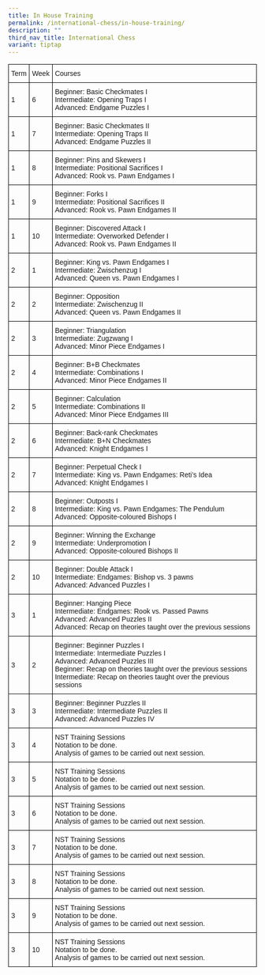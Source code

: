 ```yaml
---
title: In House Training
permalink: /international-chess/in-house-training/
description: ""
third_nav_title: International Chess
variant: tiptap
---
```

<style type="text/css">
.tg  {border-collapse:collapse;border-spacing:0;}
.tg td{border-color:black;border-style:solid;border-width:1px;font-family:Arial, sans-serif;font-size:14px;
  overflow:hidden;padding:10px 5px;word-break:normal;}
.tg th{border-color:black;border-style:solid;border-width:1px;font-family:Arial, sans-serif;font-size:14px;
  font-weight:normal;overflow:hidden;padding:10px 5px;word-break:normal;}
.tg .tg-cly1{text-align:left;vertical-align:middle}
</style>
<table class="tg">
<thead>
  <tr>
    <th class="tg-cly1">Term</th>
    <th class="tg-cly1">Week</th>
    <th class="tg-cly1">Courses</th>
  </tr>
</thead>
<tbody>
  <tr>
    <td class="tg-cly1">1</td>
    <td class="tg-cly1">6</td>
    <td class="tg-cly1">Beginner: Basic Checkmates I<br>Intermediate: Opening Traps I<br>Advanced: Endgame Puzzles I</td>
  </tr>
  <tr>
    <td class="tg-cly1">1</td>
    <td class="tg-cly1">7</td>
    <td class="tg-cly1">Beginner: Basic Checkmates II<br>Intermediate: Opening Traps II<br>Advanced: Endgame Puzzles II</td>
  </tr>
  <tr>
    <td class="tg-cly1">1</td>
    <td class="tg-cly1">8</td>
    <td class="tg-cly1">Beginner: Pins and Skewers I<br>Intermediate: Positional Sacrifices I<br>Advanced: Rook vs. Pawn Endgames I</td>
  </tr>
  <tr>
    <td class="tg-cly1">1</td>
    <td class="tg-cly1">9</td>
    <td class="tg-cly1">Beginner: Forks I<br>Intermediate: Positional Sacrifices II<br>Advanced: Rook vs. Pawn Endgames II</td>
  </tr>
  <tr>
    <td class="tg-cly1">1</td>
    <td class="tg-cly1">10</td>
    <td class="tg-cly1">Beginner: Discovered Attack I<br>Intermediate: Overworked Defender I<br>Advanced: Rook vs. Pawn Endgames II</td>
  </tr>
  <tr>
    <td class="tg-cly1">2</td>
    <td class="tg-cly1">1</td>
    <td class="tg-cly1">Beginner: King vs. Pawn Endgames I<br>Intermediate: Zwischenzug I<br>Advanced: Queen vs. Pawn Endgames I</td>
  </tr>
  <tr>
    <td class="tg-cly1">2</td>
    <td class="tg-cly1">2</td>
    <td class="tg-cly1">Beginner: Opposition<br>Intermediate: Zwischenzug II<br>Advanced: Queen vs. Pawn Endgames II</td>
  </tr>
  <tr>
    <td class="tg-cly1">2</td>
    <td class="tg-cly1">3</td>
    <td class="tg-cly1">Beginner: Triangulation<br>Intermediate: Zugzwang I<br>Advanced: Minor Piece Endgames I</td>
  </tr>
  <tr>
    <td class="tg-cly1">2</td>
    <td class="tg-cly1">4</td>
    <td class="tg-cly1">Beginner: B+B Checkmates<br>Intermediate: Combinations I<br>Advanced: Minor Piece Endgames II</td>
  </tr>
  <tr>
    <td class="tg-cly1">2</td>
    <td class="tg-cly1">5</td>
    <td class="tg-cly1">Beginner: Calculation<br>Intermediate: Combinations II<br>Advanced: Minor Piece Endgames III</td>
  </tr>
  <tr>
    <td class="tg-cly1">2</td>
    <td class="tg-cly1">6</td>
    <td class="tg-cly1">Beginner: Back-rank Checkmates<br>Intermediate: B+N Checkmates<br>Advanced: Knight Endgames I</td>
  </tr>
  <tr>
    <td class="tg-cly1">2</td>
    <td class="tg-cly1">7</td>
    <td class="tg-cly1">Beginner: Perpetual Check I<br>Intermediate: King vs. Pawn Endgames: Reti’s Idea<br>Advanced: Knight Endgames I</td>
  </tr>
  <tr>
    <td class="tg-cly1">2</td>
    <td class="tg-cly1">8</td>
    <td class="tg-cly1">Beginner: Outposts I<br>Intermediate: King vs. Pawn Endgames: The Pendulum<br>Advanced: Opposite-coloured Bishops I</td>
  </tr>
  <tr>
    <td class="tg-cly1">2</td>
    <td class="tg-cly1">9</td>
    <td class="tg-cly1">Beginner: Winning the Exchange<br>Intermediate: Underpromotion I<br>Advanced: Opposite-coloured Bishops II</td>
  </tr>
  <tr>
    <td class="tg-cly1">2</td>
    <td class="tg-cly1">10</td>
    <td class="tg-cly1">Beginner: Double Attack I<br>Intermediate: Endgames: Bishop vs. 3 pawns<br>Advanced: Advanced Puzzles I</td>
  </tr>
  <tr>
    <td class="tg-cly1">3</td>
    <td class="tg-cly1">1</td>
    <td class="tg-cly1">Beginner: Hanging Piece<br>Intermediate: Endgames: Rook vs. Passed Pawns<br>Advanced: Advanced Puzzles II<br>Advanced: Recap on theories taught over the previous sessions</td>
  </tr>
  <tr>
    <td class="tg-cly1">3</td>
    <td class="tg-cly1">2</td>
    <td class="tg-cly1">Beginner: Beginner Puzzles I<br>Intermediate: Intermediate Puzzles I<br>Advanced: Advanced Puzzles III<br>Beginner: Recap on theories taught over the previous sessions<br>Intermediate: Recap on theories taught over the previous sessions</td>
  </tr>
  <tr>
    <td class="tg-cly1">3</td>
    <td class="tg-cly1">3</td>
    <td class="tg-cly1">Beginner: Beginner Puzzles II<br>Intermediate: Intermediate Puzzles II<br>Advanced: Advanced Puzzles IV</td>
  </tr>
  <tr>
    <td class="tg-cly1">3</td>
    <td class="tg-cly1">4</td>
    <td class="tg-cly1">NST Training Sessions<br>Notation to be done.<br>Analysis of games to be carried out next session.</td>
  </tr>
  <tr>
    <td class="tg-cly1">3</td>
    <td class="tg-cly1">5</td>
    <td class="tg-cly1">NST Training Sessions<br>Notation to be done.<br>Analysis of games to be carried out next session.</td>
  </tr>
  <tr>
    <td class="tg-cly1">3</td>
    <td class="tg-cly1">6</td>
    <td class="tg-cly1">NST Training Sessions<br>Notation to be done.<br>Analysis of games to be carried out next session.</td>
  </tr>
  <tr>
    <td class="tg-cly1">3</td>
    <td class="tg-cly1">7</td>
    <td class="tg-cly1">NST Training Sessions<br>Notation to be done.<br>Analysis of games to be carried out next session.</td>
  </tr>
  <tr>
    <td class="tg-cly1">3</td>
    <td class="tg-cly1">8</td>
    <td class="tg-cly1">NST Training Sessions<br>Notation to be done.<br>Analysis of games to be carried out next session.</td>
  </tr>
  <tr>
    <td class="tg-cly1">3</td>
    <td class="tg-cly1">9</td>
    <td class="tg-cly1">NST Training Sessions<br>Notation to be done.<br>Analysis of games to be carried out next session.</td>
  </tr>
  <tr>
    <td class="tg-cly1">3</td>
    <td class="tg-cly1">10</td>
    <td class="tg-cly1">NST Training Sessions<br>Notation to be done.<br>Analysis of games to be carried out next session.</td>
  </tr>
</tbody>
</table>